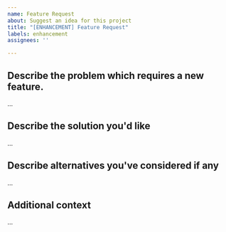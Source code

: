 ```yaml
---
name: Feature Request
about: Suggest an idea for this project
title: "[ENHANCEMENT] Feature Request"
labels: enhancement
assignees: ''

---
```


## **Describe the problem which requires a new feature.**
...

## **Describe the solution you'd like**
...

## **Describe alternatives you've considered if any**
...

## **Additional context**
...
